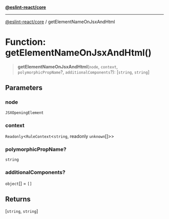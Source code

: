 [**@eslint-react/core**](../README.md)

***

[@eslint-react/core](../README.md) / getElementNameOnJsxAndHtml

# Function: getElementNameOnJsxAndHtml()

> **getElementNameOnJsxAndHtml**(`node`, `context`, `polymorphicPropName`?, `additionalComponents`?): \[`string`, `string`\]

## Parameters

### node

`JSXOpeningElement`

### context

`Readonly`\<`RuleContext`\<`string`, readonly `unknown`[]\>\>

### polymorphicPropName?

`string`

### additionalComponents?

`object`[] = `[]`

## Returns

\[`string`, `string`\]
